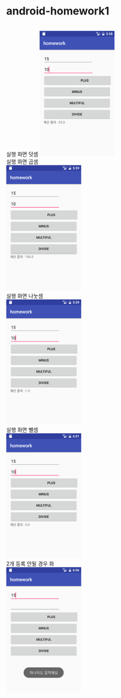 # android-homework1
<br>
실행 화면 덧셈
<img src="https://github.com/qhdl301/android-homework1/blob/master/app/fix/Screenshot_1479362323.png?raw=true" width="200">
</br>
실행 화면 곱셈
<br><img src="https://github.com/qhdl301/android-homework1/blob/master/app/fix/Screenshot_1479362378.png?raw=true" width="200"></br>
실행 화면 나눗셈
<br><img src="https://github.com/qhdl301/android-homework1/blob/master/app/fix/Screenshot_1479362383.png?raw=true" width="200"></br>
실행 화면 뺄셈
<br><img src="https://github.com/qhdl301/android-homework1/blob/master/app/fix/Screenshot_1479362513.png?raw=true" width="200"></br>
2개 등록 안될 경우 화
<br><img src="https://github.com/qhdl301/android-homework1/blob/master/app/fix/Screenshot_1479362813.png?raw=true" width="200"></br>
